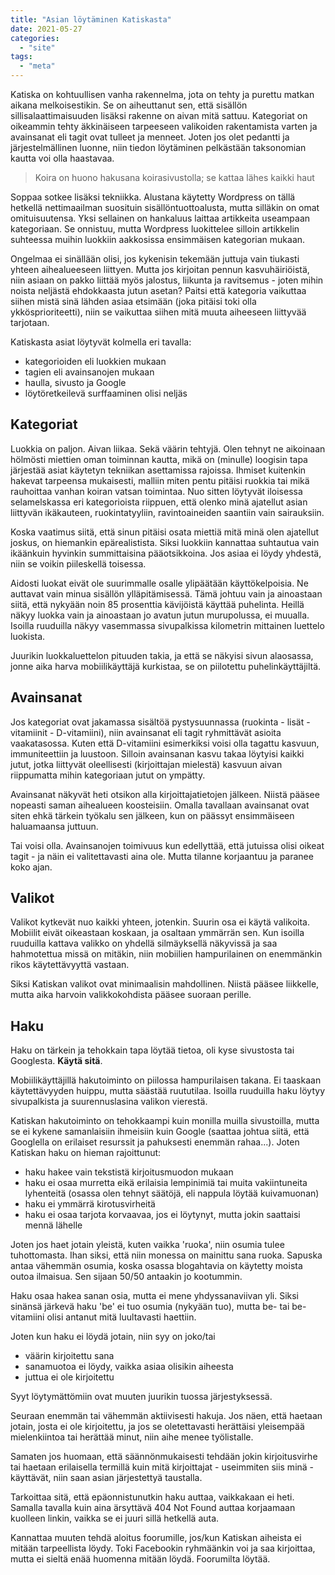 ```yaml
---
title: "Asian löytäminen Katiskasta"
date: 2021-05-27
categories: 
  - "site"
tags: 
  - "meta"
---
```


Katiska on kohtuullisen vanha rakennelma, jota on tehty ja purettu matkan aikana melkoisestikin. Se on aiheuttanut sen, että sisällön sillisalaattimaisuuden lisäksi rakenne on aivan mitä sattuu. Kategoriat on oikeammin tehty äkkinäiseen tarpeeseen valikoiden rakentamista varten ja avainsanat eli tagit ovat tulleet ja menneet. Joten jos olet pedantti ja järjestelmällinen luonne, niin tiedon löytäminen pelkästään taksonomian kautta voi olla haastavaa.

<!--more-->

> Koira on huono hakusana koirasivustolla; se kattaa lähes kaikki haut

Soppaa sotkee lisäksi tekniikka. Alustana käytetty Wordpress on tällä hetkellä nettimaailman suosituin sisällöntuottoalusta, mutta silläkin on omat omituisuutensa. Yksi sellainen on hankaluus laittaa artikkeita useampaan kategoriaan. Se onnistuu, mutta Wordpress luokittelee silloin artikkelin suhteessa muihin luokkiin aakkosissa ensimmäisen kategorian mukaan.

Ongelmaa ei sinällään olisi, jos kykenisin tekemään juttuja vain tiukasti yhteen aihealueeseen liittyen. Mutta jos kirjoitan pennun kasvuhäiriöistä, niin asiaan on pakko liittää myös jalostus, liikunta ja ravitsemus - joten mihin noista neljästä ehdokkaasta jutun asetan? Paitsi että kategoria vaikuttaa siihen mistä sinä lähden asiaa etsimään (joka pitäisi toki olla ykkösprioriteetti), niin se vaikuttaa siihen mitä muuta aiheeseen liittyvää tarjotaan.

Katiskasta asiat löytyvät kolmella eri tavalla:

- kategorioiden eli luokkien mukaan
- tagien eli avainsanojen mukaan
- haulla, sivusto ja Google
- löytöretkeilevä surffaaminen olisi neljäs

## Kategoriat

Luokkia on paljon. Aivan liikaa. Sekä väärin tehtyjä. Olen tehnyt ne aikoinaan hölmösti miettien oman toiminnan kautta, mikä on (minulle) loogisin tapa järjestää asiat käytetyn tekniikan asettamissa rajoissa. Ihmiset kuitenkin hakevat tarpeensa mukaisesti, malliin miten pentu pitäisi ruokkia tai mikä rauhoittaa vanhan koiran vatsan toimintaa. Nuo sitten löytyvät iloisessa selamelskassa eri kategorioista riippuen, että olenko minä ajatellut asian liittyvän ikäkauteen, ruokintatyyliin, ravintoaineiden saantiin vain sairauksiin.

Koska vaatimus siitä, että sinun pitäisi osata miettiä mitä minä olen ajatellut joskus, on hiemankin epärealistista. Siksi luokkiin kannattaa suhtautua vain ikäänkuin hyvinkin summittaisina pääotsikkoina. Jos asiaa ei löydy yhdestä, niin se voikin piileskellä toisessa.

Aidosti luokat eivät ole suurimmalle osalle ylipäätään käyttökelpoisia. Ne auttavat vain minua sisällön ylläpitämisessä. Tämä johtuu vain ja ainoastaan siitä, että nykyään noin 85 prosenttia kävijöistä käyttää puhelinta. Heillä näkyy luokka vain ja ainoastaan jo avatun jutun murupolussa, ei muualla. Isoilla ruuduilla näkyy vasemmassa sivupalkissa kilometrin mittainen luettelo luokista.

Juurikin luokkaluettelon pituuden takia, ja että se näkyisi sivun alaosassa, jonne aika harva mobiilikäyttäjä kurkistaa, se on piilotettu puhelinkäyttäjiltä.

## Avainsanat

Jos kategoriat ovat jakamassa sisältöä pystysuunnassa (ruokinta - lisät - vitamiinit - D-vitamiini), niin avainsanat eli tagit ryhmittävät asioita vaakatasossa. Kuten että D-vitamiini esimerkiksi voisi olla tagattu kasvuun, immuniteettiin ja luustoon. Silloin avainsanan kasvu takaa löytyisi kaikki jutut, jotka liittyvät oleellisesti (kirjoittajan mielestä) kasvuun aivan riippumatta mihin kategoriaan jutut on ympätty.

Avainsanat näkyvät heti otsikon alla kirjoittajatietojen jälkeen. Niistä pääsee nopeasti saman aihealueen koosteisiin. Omalla tavallaan avainsanat ovat siten ehkä tärkein työkalu sen jälkeen, kun on päässyt ensimmäiseen haluamaansa juttuun.

Tai voisi olla. Avainsanojen toimivuus kun edellyttää, että jutuissa olisi oikeat tagit - ja näin ei valitettavasti aina ole. Mutta tilanne korjaantuu ja paranee koko ajan.

## Valikot

Valikot kytkevät nuo kaikki yhteen, jotenkin. Suurin osa ei käytä valikoita. Mobiilit eivät oikeastaan koskaan, ja osaltaan ymmärrän sen. Kun isoilla ruuduilla kattava valikko on yhdellä silmäyksellä näkyvissä ja saa hahmotettua missä on mitäkin, niin mobiilien hampurilainen on enemmänkin rikos käytettävyyttä vastaan.

Siksi Katiskan valikot ovat minimaalisin mahdollinen. Niistä pääsee liikkelle, mutta aika harvoin valikkokohdista pääsee suoraan perille.

## Haku

Haku on tärkein ja tehokkain tapa löytää tietoa, oli kyse sivustosta tai Googlesta. **Käytä sitä**.

Mobiilikäyttäjillä hakutoiminto on piilossa hampurilaisen takana. Ei taaskaan käytettävyyden huippu, mutta säästää ruututilaa. Isoilla ruuduilla haku löytyy sivupalkista ja suurennuslasina valikon vierestä.

Katiskan hakutoiminto on tehokkaampi kuin monilla muilla sivustoilla, mutta se ei kykene samanlaisiin ihmeisiin kuin Google (saattaa johtua siitä, että Googlella on erilaiset resurssit ja pahuksesti enemmän rahaa...). Joten Katiskan haku on hieman rajoittunut:

- haku hakee vain tekstistä kirjoitusmuodon mukaan
- haku ei osaa murretta eikä erilaisia lempinimiä tai muita vakiintuneita lyhenteitä (osassa olen tehnyt säätöjä, eli nappula löytää kuivamuonan)
- haku ei ymmärrä kirotusvirheitä
- haku ei osaa tarjota korvaavaa, jos ei löytynyt, mutta jokin saattaisi mennä lähelle

Joten jos haet jotain yleistä, kuten vaikka 'ruoka', niin osumia tulee tuhottomasta. Ihan siksi, että niin monessa on mainittu sana ruoka. Sapuska antaa vähemmän osumia, koska osassa blogahtavia on käytetty moista outoa ilmaisua. Sen sijaan 50/50 antaakin jo kootummin.

Haku osaa hakea sanan osia, mutta ei mene yhdyssanaviivan yli. Siksi sinänsä järkevä haku 'be' ei tuo osumia (nykyään tuo), mutta be- tai be-vitamiini olisi antanut mitä luultavasti haettiin.

Joten kun haku ei löydä jotain, niin syy on joko/tai

- väärin kirjoitettu sana
- sanamuotoa ei löydy, vaikka asiaa olisikin aiheesta
- juttua ei ole kirjoitettu

Syyt löytymättömiin ovat muuten juurikin tuossa järjestyksessä.

Seuraan enemmän tai vähemmän aktiivisesti hakuja. Jos näen, että haetaan jotain, josta ei ole kirjoitettu, ja jos se oletettavasti herättäisi yleisempää mielenkiintoa tai herättää minut, niin aihe menee työlistalle.

Samaten jos huomaan, että säännönmukaisesti tehdään jokin kirjoitusvirhe tai haetaan erilaisella termillä kuin mitä kirjoittajat - useimmiten siis minä - käyttävät, niin saan asian järjestettyä taustalla.

Tarkoittaa sitä, että epäonnistunutkin haku auttaa, vaikkakaan ei heti. Samalla tavalla kuin aina ärsyttävä 404 Not Found auttaa korjaamaan kuolleen linkin, vaikka se ei juuri sillä hetkellä auta.

Kannattaa muuten tehdä aloitus foorumille, jos/kun Katiskan aiheista ei mitään tarpeellista löydy. Toki Facebookin ryhmäänkin voi ja saa kirjoittaa, mutta ei sieltä enää huomenna mitään löydä. Foorumilta löytää.
